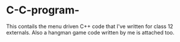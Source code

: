 # C-C-program-
This contails the menu driven C++ code that I've written for class 12 externals. Also a hangman game code written by me is attached too.
